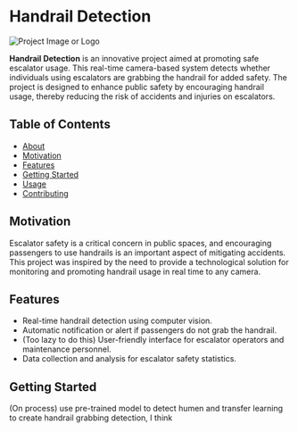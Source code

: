 # Handrail Detection

![Project Image or Logo](url_to_project_image_or_logo.png)

**Handrail Detection** is an innovative project aimed at promoting safe escalator usage. This real-time camera-based system detects whether individuals using escalators are grabbing the handrail for added safety. The project is designed to enhance public safety by encouraging handrail usage, thereby reducing the risk of accidents and injuries on escalators.

## Table of Contents

- [About](#handrail-detection)
- [Motivation](#motivation)
- [Features](#features)
- [Getting Started](#getting-started)
- [Usage](#usage)
- [Contributing](#contributing)

## Motivation

Escalator safety is a critical concern in public spaces, and encouraging passengers to use handrails is an important aspect of mitigating accidents. This project was inspired by the need to provide a technological solution for monitoring and promoting handrail usage in real time to any camera.

## Features

- Real-time handrail detection using computer vision.
- Automatic notification or alert if passengers do not grab the handrail.
- (Too lazy to do this) User-friendly interface for escalator operators and maintenance personnel.
- Data collection and analysis for escalator safety statistics.

## Getting Started

(On process) use pre-trained model to detect humen and transfer learning to create handrail grabbing detection, I think



